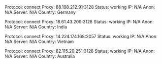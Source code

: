 Protocol: connect
Proxy: 88.198.212.91:3128
Status: working
IP: N/A
Anon: N/A
Server: N/A
Country: Germany

Protocol: connect
Proxy: 18.61.43.209:3128
Status: working
IP: N/A
Anon: N/A
Server: N/A
Country: India

Protocol: connect
Proxy: 14.224.174.168:2057
Status: working
IP: N/A
Anon: N/A
Server: N/A
Country: Vietnam

Protocol: connect
Proxy: 82.115.20.251:3128
Status: working
IP: N/A
Anon: N/A
Server: N/A
Country: Australia

